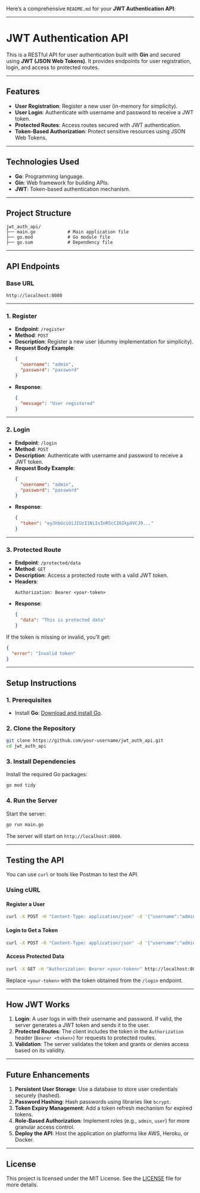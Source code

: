 Here’s a comprehensive `README.md` for your **JWT Authentication API**:

---

# **JWT Authentication API**

This is a RESTful API for user authentication built with **Gin** and secured using **JWT (JSON Web Tokens)**. It provides endpoints for user registration, login, and access to protected routes.

---

## **Features**
- **User Registration**: Register a new user (in-memory for simplicity).
- **User Login**: Authenticate with username and password to receive a JWT token.
- **Protected Routes**: Access routes secured with JWT authentication.
- **Token-Based Authorization**: Protect sensitive resources using JSON Web Tokens.

---

## **Technologies Used**
- **Go**: Programming language.
- **Gin**: Web framework for building APIs.
- **JWT**: Token-based authentication mechanism.

---

## **Project Structure**
```
jwt_auth_api/
├── main.go            # Main application file
├── go.mod             # Go module file
├── go.sum             # Dependency file
```

---

## **API Endpoints**

### **Base URL**
```
http://localhost:8080
```

---

### **1. Register**
- **Endpoint**: `/register`
- **Method**: `POST`
- **Description**: Register a new user (dummy implementation for simplicity).
- **Request Body Example**:
  ```json
  {
    "username": "admin",
    "password": "password"
  }
  ```
- **Response**:
  ```json
  {
    "message": "User registered"
  }
  ```

---

### **2. Login**
- **Endpoint**: `/login`
- **Method**: `POST`
- **Description**: Authenticate with username and password to receive a JWT token.
- **Request Body Example**:
  ```json
  {
    "username": "admin",
    "password": "password"
  }
  ```
- **Response**:
  ```json
  {
    "token": "eyJhbGciOiJIUzI1NiIsInR5cCI6IkpXVCJ9..."
  }
  ```

---

### **3. Protected Route**
- **Endpoint**: `/protected/data`
- **Method**: `GET`
- **Description**: Access a protected route with a valid JWT token.
- **Headers**:
  ```plaintext
  Authorization: Bearer <your-token>
  ```
- **Response**:
  ```json
  {
    "data": "This is protected data"
  }
  ```

If the token is missing or invalid, you’ll get:
```json
{
  "error": "Invalid token"
}
```

---

## **Setup Instructions**

### **1. Prerequisites**
- Install **Go**: [Download and install Go](https://go.dev/dl/).

### **2. Clone the Repository**
```bash
git clone https://github.com/your-username/jwt_auth_api.git
cd jwt_auth_api
```

### **3. Install Dependencies**
Install the required Go packages:
```bash
go mod tidy
```

### **4. Run the Server**
Start the server:
```bash
go run main.go
```

The server will start on `http://localhost:8080`.

---

## **Testing the API**

You can use `curl` or tools like Postman to test the API.

### **Using cURL**
#### **Register a User**
```bash
curl -X POST -H "Content-Type: application/json" -d '{"username":"admin","password":"password"}' http://localhost:8080/register
```

#### **Login to Get a Token**
```bash
curl -X POST -H "Content-Type: application/json" -d '{"username":"admin","password":"password"}' http://localhost:8080/login
```

#### **Access Protected Data**
```bash
curl -X GET -H "Authorization: Bearer <your-token>" http://localhost:8080/protected/data
```
Replace `<your-token>` with the token obtained from the `/login` endpoint.

---

## **How JWT Works**
1. **Login**: A user logs in with their username and password. If valid, the server generates a JWT token and sends it to the user.
2. **Protected Routes**: The client includes the token in the `Authorization` header (`Bearer <token>`) for requests to protected routes.
3. **Validation**: The server validates the token and grants or denies access based on its validity.

---

## **Future Enhancements**
1. **Persistent User Storage**: Use a database to store user credentials securely (hashed).
2. **Password Hashing**: Hash passwords using libraries like `bcrypt`.
3. **Token Expiry Management**: Add a token refresh mechanism for expired tokens.
4. **Role-Based Authorization**: Implement roles (e.g., `admin`, `user`) for more granular access control.
5. **Deploy the API**: Host the application on platforms like AWS, Heroku, or Docker.

---

## **License**
This project is licensed under the MIT License. See the [LICENSE](LICENSE) file for more details.
